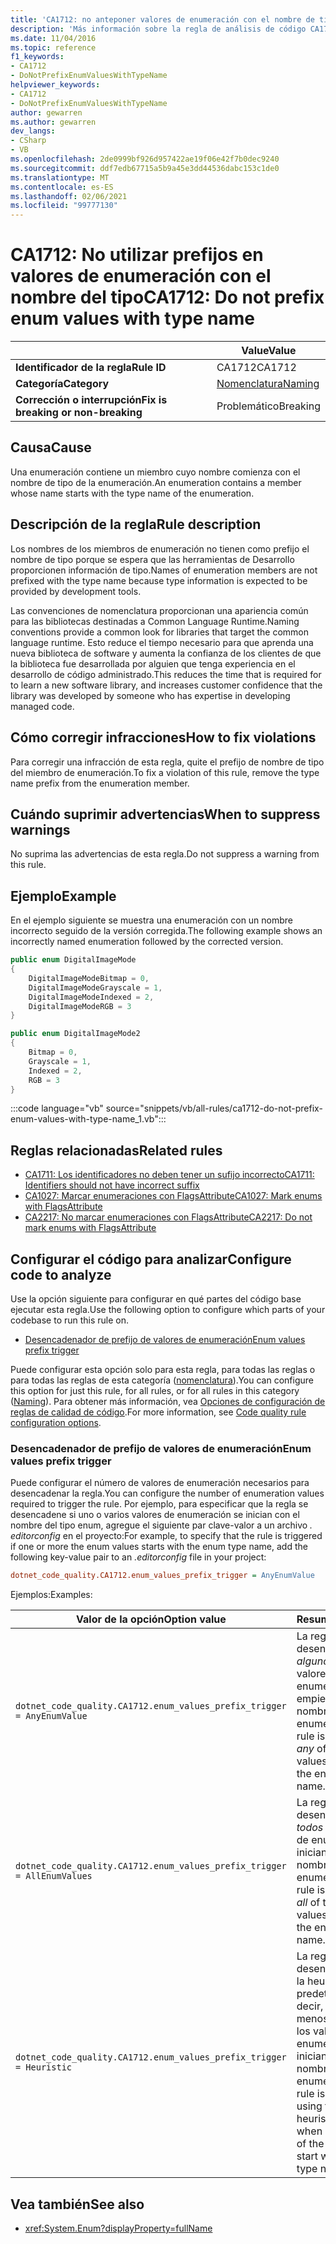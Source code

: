 ```yaml
---
title: 'CA1712: no anteponer valores de enumeración con el nombre de tipo (análisis de código)'
description: 'Más información sobre la regla de análisis de código CA1712: no prefijar valores de enumeración con el nombre de tipo'
ms.date: 11/04/2016
ms.topic: reference
f1_keywords:
- CA1712
- DoNotPrefixEnumValuesWithTypeName
helpviewer_keywords:
- CA1712
- DoNotPrefixEnumValuesWithTypeName
author: gewarren
ms.author: gewarren
dev_langs:
- CSharp
- VB
ms.openlocfilehash: 2de0999bf926d957422ae19f06e42f7b0dec9240
ms.sourcegitcommit: ddf7edb67715a5b9a45e3dd44536dabc153c1de0
ms.translationtype: MT
ms.contentlocale: es-ES
ms.lasthandoff: 02/06/2021
ms.locfileid: "99777130"
---
```

# <a name="ca1712-do-not-prefix-enum-values-with-type-name"></a><span data-ttu-id="c1c7b-103">CA1712: No utilizar prefijos en valores de enumeración con el nombre del tipo</span><span class="sxs-lookup"><span data-stu-id="c1c7b-103">CA1712: Do not prefix enum values with type name</span></span>

| | <span data-ttu-id="c1c7b-104">Value</span><span class="sxs-lookup"><span data-stu-id="c1c7b-104">Value</span></span> |
|-|-|
| <span data-ttu-id="c1c7b-105">**Identificador de la regla**</span><span class="sxs-lookup"><span data-stu-id="c1c7b-105">**Rule ID**</span></span> |<span data-ttu-id="c1c7b-106">CA1712</span><span class="sxs-lookup"><span data-stu-id="c1c7b-106">CA1712</span></span>|
| <span data-ttu-id="c1c7b-107">**Categoría**</span><span class="sxs-lookup"><span data-stu-id="c1c7b-107">**Category**</span></span> |[<span data-ttu-id="c1c7b-108">Nomenclatura</span><span class="sxs-lookup"><span data-stu-id="c1c7b-108">Naming</span></span>](naming-warnings.md)|
| <span data-ttu-id="c1c7b-109">**Corrección o interrupción**</span><span class="sxs-lookup"><span data-stu-id="c1c7b-109">**Fix is breaking or non-breaking**</span></span> |<span data-ttu-id="c1c7b-110">Problemático</span><span class="sxs-lookup"><span data-stu-id="c1c7b-110">Breaking</span></span>|

## <a name="cause"></a><span data-ttu-id="c1c7b-111">Causa</span><span class="sxs-lookup"><span data-stu-id="c1c7b-111">Cause</span></span>

<span data-ttu-id="c1c7b-112">Una enumeración contiene un miembro cuyo nombre comienza con el nombre de tipo de la enumeración.</span><span class="sxs-lookup"><span data-stu-id="c1c7b-112">An enumeration contains a member whose name starts with the type name of the enumeration.</span></span>

## <a name="rule-description"></a><span data-ttu-id="c1c7b-113">Descripción de la regla</span><span class="sxs-lookup"><span data-stu-id="c1c7b-113">Rule description</span></span>

<span data-ttu-id="c1c7b-114">Los nombres de los miembros de enumeración no tienen como prefijo el nombre de tipo porque se espera que las herramientas de Desarrollo proporcionen información de tipo.</span><span class="sxs-lookup"><span data-stu-id="c1c7b-114">Names of enumeration members are not prefixed with the type name because type information is expected to be provided by development tools.</span></span>

<span data-ttu-id="c1c7b-115">Las convenciones de nomenclatura proporcionan una apariencia común para las bibliotecas destinadas a Common Language Runtime.</span><span class="sxs-lookup"><span data-stu-id="c1c7b-115">Naming conventions provide a common look for libraries that target the common language runtime.</span></span> <span data-ttu-id="c1c7b-116">Esto reduce el tiempo necesario para que aprenda una nueva biblioteca de software y aumenta la confianza de los clientes de que la biblioteca fue desarrollada por alguien que tenga experiencia en el desarrollo de código administrado.</span><span class="sxs-lookup"><span data-stu-id="c1c7b-116">This reduces the time that is required for to learn a new software library, and increases customer confidence that the library was developed by someone who has expertise in developing managed code.</span></span>

## <a name="how-to-fix-violations"></a><span data-ttu-id="c1c7b-117">Cómo corregir infracciones</span><span class="sxs-lookup"><span data-stu-id="c1c7b-117">How to fix violations</span></span>

<span data-ttu-id="c1c7b-118">Para corregir una infracción de esta regla, quite el prefijo de nombre de tipo del miembro de enumeración.</span><span class="sxs-lookup"><span data-stu-id="c1c7b-118">To fix a violation of this rule, remove the type name prefix from the enumeration member.</span></span>

## <a name="when-to-suppress-warnings"></a><span data-ttu-id="c1c7b-119">Cuándo suprimir advertencias</span><span class="sxs-lookup"><span data-stu-id="c1c7b-119">When to suppress warnings</span></span>

<span data-ttu-id="c1c7b-120">No suprima las advertencias de esta regla.</span><span class="sxs-lookup"><span data-stu-id="c1c7b-120">Do not suppress a warning from this rule.</span></span>

## <a name="example"></a><span data-ttu-id="c1c7b-121">Ejemplo</span><span class="sxs-lookup"><span data-stu-id="c1c7b-121">Example</span></span>

<span data-ttu-id="c1c7b-122">En el ejemplo siguiente se muestra una enumeración con un nombre incorrecto seguido de la versión corregida.</span><span class="sxs-lookup"><span data-stu-id="c1c7b-122">The following example shows an incorrectly named enumeration followed by the corrected version.</span></span>

```csharp
public enum DigitalImageMode
{
    DigitalImageModeBitmap = 0,
    DigitalImageModeGrayscale = 1,
    DigitalImageModeIndexed = 2,
    DigitalImageModeRGB = 3
}

public enum DigitalImageMode2
{
    Bitmap = 0,
    Grayscale = 1,
    Indexed = 2,
    RGB = 3
}
```

:::code language="vb" source="snippets/vb/all-rules/ca1712-do-not-prefix-enum-values-with-type-name_1.vb":::

## <a name="related-rules"></a><span data-ttu-id="c1c7b-123">Reglas relacionadas</span><span class="sxs-lookup"><span data-stu-id="c1c7b-123">Related rules</span></span>

- [<span data-ttu-id="c1c7b-124">CA1711: Los identificadores no deben tener un sufijo incorrecto</span><span class="sxs-lookup"><span data-stu-id="c1c7b-124">CA1711: Identifiers should not have incorrect suffix</span></span>](ca1711.md)
- [<span data-ttu-id="c1c7b-125">CA1027: Marcar enumeraciones con FlagsAttribute</span><span class="sxs-lookup"><span data-stu-id="c1c7b-125">CA1027: Mark enums with FlagsAttribute</span></span>](ca1027.md)
- [<span data-ttu-id="c1c7b-126">CA2217: No marcar enumeraciones con FlagsAttribute</span><span class="sxs-lookup"><span data-stu-id="c1c7b-126">CA2217: Do not mark enums with FlagsAttribute</span></span>](ca2217.md)

## <a name="configure-code-to-analyze"></a><span data-ttu-id="c1c7b-127">Configurar el código para analizar</span><span class="sxs-lookup"><span data-stu-id="c1c7b-127">Configure code to analyze</span></span>

<span data-ttu-id="c1c7b-128">Use la opción siguiente para configurar en qué partes del código base ejecutar esta regla.</span><span class="sxs-lookup"><span data-stu-id="c1c7b-128">Use the following option to configure which parts of your codebase to run this rule on.</span></span>

- [<span data-ttu-id="c1c7b-129">Desencadenador de prefijo de valores de enumeración</span><span class="sxs-lookup"><span data-stu-id="c1c7b-129">Enum values prefix trigger</span></span>](#enum-values-prefix-trigger)

<span data-ttu-id="c1c7b-130">Puede configurar esta opción solo para esta regla, para todas las reglas o para todas las reglas de esta categoría ([nomenclatura](naming-warnings.md)).</span><span class="sxs-lookup"><span data-stu-id="c1c7b-130">You can configure this option for just this rule, for all rules, or for all rules in this category ([Naming](naming-warnings.md)).</span></span> <span data-ttu-id="c1c7b-131">Para obtener más información, vea [Opciones de configuración de reglas de calidad de código](../code-quality-rule-options.md).</span><span class="sxs-lookup"><span data-stu-id="c1c7b-131">For more information, see [Code quality rule configuration options](../code-quality-rule-options.md).</span></span>

### <a name="enum-values-prefix-trigger"></a><span data-ttu-id="c1c7b-132">Desencadenador de prefijo de valores de enumeración</span><span class="sxs-lookup"><span data-stu-id="c1c7b-132">Enum values prefix trigger</span></span>

<span data-ttu-id="c1c7b-133">Puede configurar el número de valores de enumeración necesarios para desencadenar la regla.</span><span class="sxs-lookup"><span data-stu-id="c1c7b-133">You can configure the number of enumeration values required to trigger the rule.</span></span> <span data-ttu-id="c1c7b-134">Por ejemplo, para especificar que la regla se desencadene si uno o varios valores de enumeración se inician con el nombre del tipo enum, agregue el siguiente par clave-valor a un archivo *. editorconfig* en el proyecto:</span><span class="sxs-lookup"><span data-stu-id="c1c7b-134">For example, to specify that the rule is triggered if one or more the enum values starts with the enum type name, add the following key-value pair to an *.editorconfig* file in your project:</span></span>

```ini
dotnet_code_quality.CA1712.enum_values_prefix_trigger = AnyEnumValue
```

<span data-ttu-id="c1c7b-135">Ejemplos:</span><span class="sxs-lookup"><span data-stu-id="c1c7b-135">Examples:</span></span>

| <span data-ttu-id="c1c7b-136">Valor de la opción</span><span class="sxs-lookup"><span data-stu-id="c1c7b-136">Option value</span></span> | <span data-ttu-id="c1c7b-137">Resumen</span><span class="sxs-lookup"><span data-stu-id="c1c7b-137">Summary</span></span> |
| --- | --- |
|`dotnet_code_quality.CA1712.enum_values_prefix_trigger = AnyEnumValue` | <span data-ttu-id="c1c7b-138">La regla se desencadena si *alguno* de los valores de enumeración empieza por el nombre del tipo de enumeración.</span><span class="sxs-lookup"><span data-stu-id="c1c7b-138">The rule is triggered if *any* of the enum values starts with the enum type name.</span></span>
|`dotnet_code_quality.CA1712.enum_values_prefix_trigger = AllEnumValues` | <span data-ttu-id="c1c7b-139">La regla se desencadena si *todos* los valores de enumeración se inician con el nombre del tipo de enumeración.</span><span class="sxs-lookup"><span data-stu-id="c1c7b-139">The rule is triggered if *all* of the enum values start with the enum type name.</span></span>
|`dotnet_code_quality.CA1712.enum_values_prefix_trigger = Heuristic` | <span data-ttu-id="c1c7b-140">La regla se desencadena con la heurística predeterminada, es decir, cuando al menos el 75% de los valores de enumeración se inician con el nombre del tipo de enumeración.</span><span class="sxs-lookup"><span data-stu-id="c1c7b-140">The rule is triggered using the default heuristic, that is, when at least 75% of the enum values start with the enum type name.</span></span>

## <a name="see-also"></a><span data-ttu-id="c1c7b-141">Vea también</span><span class="sxs-lookup"><span data-stu-id="c1c7b-141">See also</span></span>

- <xref:System.Enum?displayProperty=fullName>
